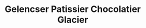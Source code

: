 ---
title: "Gelencser Patissier Chocolatier Glacier"
url: /les-sables-dolonne/gelencser-patissier-chocolatier-glacier/
shop: Schokolade
---